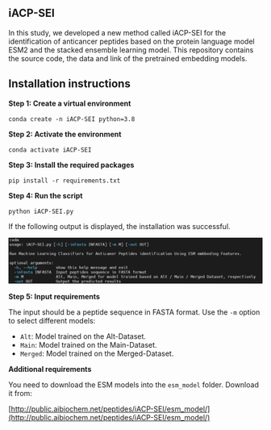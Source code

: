 ## iACP-SEI

In this study, we developed a new method called iACP-SEI for the identification of anticancer peptides based on the protein language model ESM2 and the stacked ensemble learning model.
This repository contains the source code, the data and link of the pretrained embedding models.

## Installation instructions

**Step 1: Create a virtual environment**

```shell
conda create -n iACP-SEI python=3.8
```

**Step 2: Activate the environment**

```shell
conda activate iACP-SEI
```

**Step 3: Install the required packages**

```shell
pip install -r requirements.txt
```

**Step 4: Run the script**

```shell
python iACP-SEI.py
```

If the following output is displayed, the installation was successful.

<p align="center">
  <img src="./figures/initial-interface.PNG" alt="initial-interface" width="1000">
</p>

**Step 5: Input requirements**

The input should be a peptide sequence in FASTA format. Use the `-m` option to select different models:

- `Alt`: Model trained on the Alt-Dataset.
- `Main`: Model trained on the Main-Dataset.
- `Merged`: Model trained on the Merged-Dataset.

**Additional requirements**

You need to download the ESM models into the `esm_model` folder. Download it from:

[http://public.aibiochem.net/peptides/iACP-SEI/esm_model/](http://public.aibiochem.net/peptides/iACP-SEI/esm_model/)

